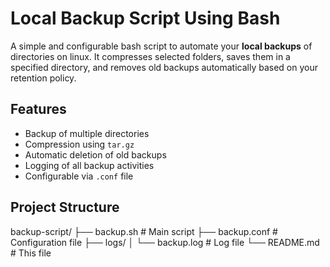 # Local Backup Script Using Bash

A simple and configurable bash script to automate your **local backups** of directories on linux. It compresses selected folders, saves them in a specified directory, and removes old backups automatically based on your retention policy.


## Features

- Backup of multiple directories
- Compression using `tar.gz`
- Automatic deletion of old backups
- Logging of all backup activities
- Configurable via `.conf` file


## Project Structure

backup-script/
├── backup.sh # Main script
├── backup.conf # Configuration file
├── logs/
│ └── backup.log # Log file
└── README.md # This file
